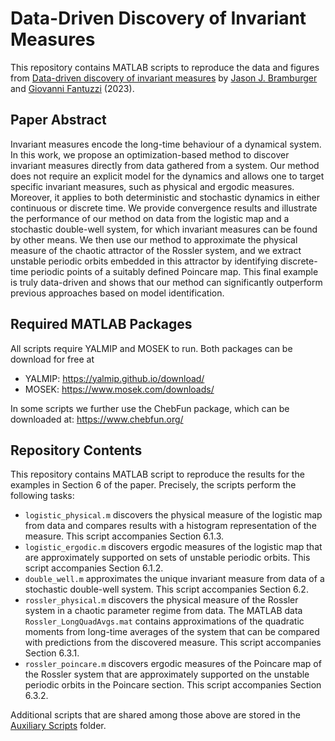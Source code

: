 # **Data-Driven Discovery of Invariant Measures**

This repository contains MATLAB scripts to reproduce the data and figures from [Data-driven discovery of invariant measures](https://arxiv.org/abs/2308.15318) by [Jason J. Bramburger](https://hybrid.concordia.ca/jbrambur/) and [Giovanni Fantuzzi](https://dcn.nat.fau.eu/giovanni-fantuzzi/) (2023).

## **Paper Abstract**
Invariant measures encode the long-time behaviour of a dynamical system. In this work, we propose an optimization-based method to discover invariant measures directly from data gathered from a system. Our method does not require an explicit model for the dynamics and allows one to target specific invariant measures, such as physical and ergodic measures. Moreover, it applies to both deterministic and stochastic dynamics in either continuous or discrete time. We provide convergence results and illustrate the performance of our method on data from the logistic map and a stochastic double-well system, for which invariant measures can be found by other means. We then use our method to approximate the physical measure of the chaotic attractor of the Rossler system, and we extract unstable periodic orbits embedded in this attractor by identifying discrete-time periodic points of a suitably defined Poincare map. This final example is truly data-driven and shows that our method can significantly outperform previous approaches based on model identification.

## **Required MATLAB Packages**
All scripts require YALMIP and MOSEK to run. Both packages can be download for free at 
- YALMIP: https://yalmip.github.io/download/
- MOSEK: https://www.mosek.com/downloads/

In some scripts we further use the ChebFun package, which can be downloaded at: https://www.chebfun.org/

## **Repository Contents**
This repository contains MATLAB script to reproduce the results for the examples in Section 6 of the paper. Precisely, the scripts perform the following tasks:
- `logistic_physical.m` discovers the physical measure of the logistic map from data and compares results with a histogram representation of the measure. This script accompanies Section 6.1.3.
- `logistic_ergodic.m` discovers ergodic measures of the logistic map that are approximately supported on sets of unstable periodic orbits. This script accompanies Section 6.1.2.
- `double_well.m` approximates the unique invariant measure from data of a stochastic double-well system. This script accompanies Section 6.2.
- `rossler_physical.m` discovers the physical measure of the Rossler system in a chaotic parameter regime from data. The MATLAB data `Rossler_LongQuadAvgs.mat` contains approximations of the quadratic moments from long-time averages of the system that can be compared with predictions from the discovered measure. This script accompanies Section 6.3.1.
- `rossler_poincare.m` discovers ergodic measures of the Poincare map of the Rossler system that are approximately supported on the unstable periodic orbits in the Poincare section. This script accompanies Section 6.3.2.

Additional scripts that are shared among those above are stored in the [Auxiliary Scripts](https://github.com/jbramburger/data-measures/tree/main/Auxiliary%20Scripts) folder.
